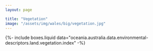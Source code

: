 ```yaml
---
layout: page

title: "Vegetation"
image: "/assets/img/wales/big/vegetation.jpg"
---
```



{%-
include boxes.liquid
data="oceania.australia.data.environmental-descriptors.land.vegetation.index"
-%}